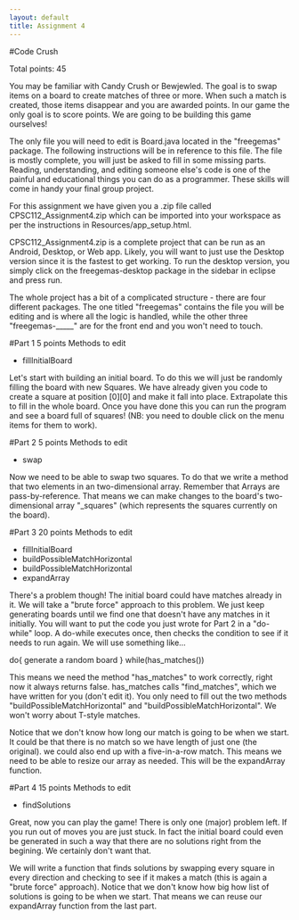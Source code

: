 ```yaml
---
layout: default
title: Assignment 4
---
```


#Code Crush

Total points: 45

You may be familiar with Candy Crush or Bewjewled. The goal is to swap items on a board to create matches of three or more. When such a match is created, those items disappear and you are awarded points. In our game the only goal is to score points. We are going to be building this game ourselves!

The only file you will need to edit is Board.java located in the "freegemas" package. The following instructions will be in reference to this file. The file is mostly complete, you will just be asked to fill in some missing parts. Reading, understanding, and editing someone else's code is one of the painful and educational things you can do as a programmer. These skills will come in handy your final group project.

For this assignment we have given you a .zip file called CPSC112_Assignment4.zip which can be imported into your workspace as per the instructions in Resources/app_setup.html.

CPSC112_Assignment4.zip is a complete project that can be run as an Android, Desktop, or Web app. Likely, you will want to just use the Desktop version since it is the fastest to get working. To run the desktop version, you simply click on the freegemas-desktop package in the sidebar in eclipse and press run.

The whole project has a bit of a complicated structure - there are four different packages. The one titled "freegemas" contains the file you will be editing and is where all the logic is handled, while the other three "freegemas-_____" are for the front end and you won't need to touch.

#Part 1
5 points
Methods to edit
- fillInitialBoard

Let's start with building an initial board. To do this we will just be randomly filling the board with new Squares. We have already given you code to create a square at position [0][0] and make it fall into place. Extrapolate this to fill in the whole board. Once you have done this you can run the program and see a board full of squares! (NB: you need to double click on the menu items for them to work).

#Part 2
5 points
Methods to edit
- swap

Now we need to be able to swap two squares. To do that we write a method that two elements in an two-dimensional array. Remember that Arrays are pass-by-reference. That means we can make changes to the board's two-dimensional array "_squares" (which represents the squares currently on the board).

#Part 3
20 points
Methods to edit
- fillInitialBoard
- buildPossibleMatchHorizontal
- buildPossibleMatchHorizontal
- expandArray


There's a problem though! The initial board could have matches already in it. We will take a "brute force" approach to this problem. We just keep generating boards until we find one that doesn't have any matches in it initially. You will want to put the code you just wrote for Part 2 in a "do-while" loop. A do-while executes once, then checks the condition to see if it needs to run again. We will use something like...

do{
  generate a random board
} while(has_matches())

This means we need the method "has_matches" to work correctly, right now it always returns false. has_matches calls "find_matches", which we have written for you (don't edit it). You only need to fill out the two methods "buildPossibleMatchHorizontal" and "buildPossibleMatchHorizontal". We won't worry about T-style matches.

Notice that we don't know how long our match is going to be when we start. It could be that there is no match so we have length of just one (the original). we could also end up with a five-in-a-row match. This means we need to be able to resize our array as needed. This will be the expandArray function.


#Part 4
15 points
Methods to edit
- findSolutions

Great, now you can play the game! There is only one (major) problem left. If you run out of moves you are just stuck. In fact the initial board could even be generated in such a way that there are no solutions right from the begining. We certainly don't want that.

We will write a function that finds solutions by swapping every square in every direction and checking to see if it makes a match (this is again a "brute force" approach). Notice that we don't know how big how list of solutions is going to be when we start. That means we can reuse our expandArray function from the last part.
